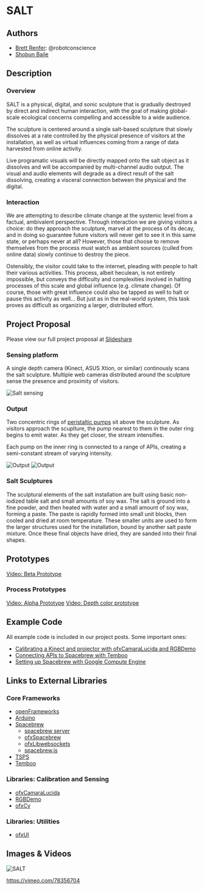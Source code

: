 # SALT

## Authors
- [Brett Renfer](http://www.robotconscience.com): @robotconscience
- [Shobun Baile](http://shobunbaile.com/)

## Description
### Overview
SALT is a physical, digital, and sonic sculpture that is gradually destroyed by direct and indirect human interaction, with the goal of making global-scale ecological concerns compelling and accessible to a wide audience. 

The sculpture is centered around a single salt-based sculpture that slowly dissolves at a rate controlled by the physical presence of visitors at the installation, as well as virtual influences coming from a range of data harvested from online activity.

Live programatic visuals will be directly mapped onto the salt object as it dissolves and will be accompanied by multi-channel audio output. The visual and audio elements will degrade as a direct result of the salt dissolving, creating a visceral connection between the physical and the digital.

### Interaction
We are attempting to describe climate change at the systemic level from a factual, ambivalent perspective. Through interaction we are giving visitors a choice: do they approach the sculpture, marvel at the process of its decay, and in doing so guarantee future visitors will never get to see it in this same state, or perhaps never at all? However, those that choose to remove themselves from the process must watch as ambient sources (culled from online data) slowly continue to destroy the piece. 

Ostensibly, the visitor could take to the internet, pleading with people to halt their various activities. This process, albeit heculean, is not entirely impossible, but conveys the difficulty and complexities involved in halting processes of this scale and global influence (e.g. climate change). Of course, those with great influence could also be tapped as well to halt or pause this activity as well... But just as in the real-world system, this task proves as difficult as organizing a larger, distributed effort.

## Project Proposal

Please view our full project proposal at [Slideshare](http://www.slideshare.net/slideshow/embed_code/31085739)

### Sensing platform
A single depth camera (Kinect, ASUS Xtion, or similar) continously scans the salt sculpture. Multiple web cameras distributed around the sculpture sense the presence and proximity of visitors.

![Salt sensing](https://github.com/robotconscience/devart-template/raw/master/project_images/salt_exp_01.png?raw=true)

### Output
Two concentric rings of [peristaltic pumps](http://www.adafruit.com/products/1150) sit above the sculpture. As visitors approach the scuplture, the pump nearest to them in the outer ring begins to emit water. As they get closer, the stream intensifies.

Each pump on the inner ring is connected to a range of APIs, creating a semi-constant stream of varying intensity.

![Output](https://github.com/robotconscience/devart-template/raw/master/project_images/salt_exp_02.png?raw=true)
![Output](https://github.com/robotconscience/devart-template/raw/master/project_images/salt_exp_03.png?raw=true)

### Salt Sculptures
The sculptural elements of the salt installation are built using basic non-iodized table salt and small amounts of soy wax. The salt is ground into a fine powder, and then heated with water and a small amount of soy wax, forming a paste. The paste is rapidly formed into small unit blocks, then cooled and dried at room temperature. These smaller units are used to form the larger structures used for the installation, bound by another salt paste mixture. Once these final objects have dried, they are sanded into their final shapes.

## Prototypes

[Video: Beta Prototype](https://vimeo.com/89812496)

### Process Prototypes

[Video: Alpha Prototype](https://vimeo.com/78356704)
[Video: Depth color prototype](https://vimeo.com/87061029)

## Example Code
All example code is included in our project posts. Some important ones:
* [Calibrating a Kinect and projector with ofxCamaraLucida and RGBDemo](https://github.com/robotconscience/devart-template/blob/master/project_posts/2014-03-06-Calibration.md)
* [Connecting APIs to Spacebrew with Temboo](https://github.com/robotconscience/devart-template/blob/master/project_posts/2014-03-14-APIs.md)
* [Setting up Spacebrew with Google Compute Engine](https://github.com/robotconscience/devart-template/blob/master/project_posts/2014-03-21-Cloud.md)

## Links to External Libraries

### Core Frameworks
* [openFrameworks](https://github.com/openframeworks/openFrameworks "openFrameworks") 
* [Arduino](http://arduino.cc)
* [Spacebrew](http://docs.spacebrew.cc)
  * [spacebrew server](https://github.com/spacebrew/spacebrew) 
  * [ofxSpacebrew](https://github.com/spacebrew/ofxSpacebrew)
  * [ofxLibwebsockets](https://github.com/labatrockwell/ofxLibwebsockets)
  * [spacebrew.js](https://github.com/spacebrew/spacebrew.js)
* [TSPS](http://openTSPS.com)
* [Temboo](http://www.temboo.com)

### Libraries: Calibration and Sensing
* [ofxCamaraLucida](https://github.com/chparsons/ofxCamaraLucida)
* [RGBDemo](https://github.com/rgbdemo/rgbdemo)
* [ofxCv](https://github.com/kylemcdonald/ofxCv "ofxCv")

### Libraries: Utilities
* [ofxUI](https://github.com/rezaali/ofxUI/)

## Images & Videos

![SALT](http://farm4.staticflickr.com/3703/9571458893_666d613ec1_b.jpg "Salt Image 1")

https://vimeo.com/78356704

